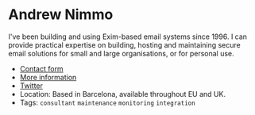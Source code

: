 # Andrew Nimmo

I've been building and using Exim-based email systems since 1996. I can provide practical expertise on building, hosting and maintaining secure email solutions for small and large organisations, or for personal use.

* [Contact form](https://andrew.nimmo.dev/get-in-contact/?utm_source=exim&utm_medium=link&utm_campaign=wiki)
* [More information](https://andrew.nimmo.dev/custom-email-solutions-for-business-exim-mail-server/?utm_source=exim&utm_medium=link&utm_campaign=social)
* [Twitter](https://twitter.com/andrewnimmo)
* Location: Based in Barcelona, available throughout EU and UK.
* Tags: `consultant` `maintenance` `monitoring` `integration`